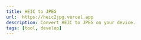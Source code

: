 ```yaml
---
title: HEIC to JPEG
url:  https://heic2jpg.vercel.app
description: Convert HEIC to JPEG on your device.
tags: [tool, develop]
---
```

